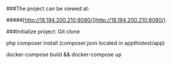 ###The project can be viewed at:

#####[http://18.194.200.210:8080/](http://18.194.200.210:8080/)


###Initialize project:
Git clone


php composer install (composer.json located in appthistest/app)

docker-compose build && docker-compose up